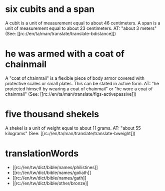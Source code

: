 # six cubits and a span

A cubit is a unit of measurement equal to about 46 centimeters. A span is a unit of measurement equal to about 23 centimeters. AT: "about 3 meters" (See: [[rc://en/ta/man/translate/translate-bdistance]])

# he was armed with a coat of chainmail

A "coat of chainmail" is a flexible piece of body armor covered with protective scales or small plates. This can be stated in active form. AT: "he protected himself by wearing a coat of chainmail" or "he wore a coat of chainmail" (See: [[rc://en/ta/man/translate/figs-activepassive]])

# five thousand shekels

A shekel is a unit of weight equal to about 11 grams. AT: "about 55 kilograms" (See: [[rc://en/ta/man/translate/translate-bweight]])

# translationWords

* [[rc://en/tw/dict/bible/names/philistines]]
* [[rc://en/tw/dict/bible/names/goliath]]
* [[rc://en/tw/dict/bible/names/gath]]
* [[rc://en/tw/dict/bible/other/bronze]]